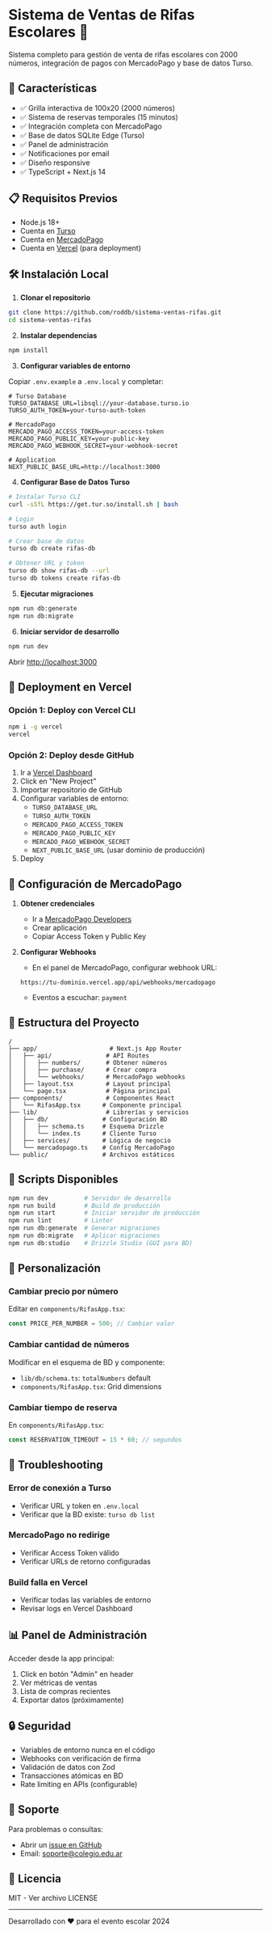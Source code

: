 # Sistema de Ventas de Rifas Escolares 🎫

Sistema completo para gestión de venta de rifas escolares con 2000 números, integración de pagos con MercadoPago y base de datos Turso.

## 🚀 Características

- ✅ Grilla interactiva de 100x20 (2000 números)
- ✅ Sistema de reservas temporales (15 minutos)
- ✅ Integración completa con MercadoPago
- ✅ Base de datos SQLite Edge (Turso)
- ✅ Panel de administración
- ✅ Notificaciones por email
- ✅ Diseño responsive
- ✅ TypeScript + Next.js 14

## 📋 Requisitos Previos

- Node.js 18+ 
- Cuenta en [Turso](https://turso.tech)
- Cuenta en [MercadoPago](https://www.mercadopago.com.ar/developers)
- Cuenta en [Vercel](https://vercel.com) (para deployment)

## 🛠️ Instalación Local

1. **Clonar el repositorio**
```bash
git clone https://github.com/roddb/sistema-ventas-rifas.git
cd sistema-ventas-rifas
```

2. **Instalar dependencias**
```bash
npm install
```

3. **Configurar variables de entorno**

Copiar `.env.example` a `.env.local` y completar:

```env
# Turso Database
TURSO_DATABASE_URL=libsql://your-database.turso.io
TURSO_AUTH_TOKEN=your-turso-auth-token

# MercadoPago
MERCADO_PAGO_ACCESS_TOKEN=your-access-token
MERCADO_PAGO_PUBLIC_KEY=your-public-key
MERCADO_PAGO_WEBHOOK_SECRET=your-webhook-secret

# Application
NEXT_PUBLIC_BASE_URL=http://localhost:3000
```

4. **Configurar Base de Datos Turso**

```bash
# Instalar Turso CLI
curl -sSfL https://get.tur.so/install.sh | bash

# Login
turso auth login

# Crear base de datos
turso db create rifas-db

# Obtener URL y token
turso db show rifas-db --url
turso db tokens create rifas-db
```

5. **Ejecutar migraciones**

```bash
npm run db:generate
npm run db:migrate
```

6. **Iniciar servidor de desarrollo**

```bash
npm run dev
```

Abrir [http://localhost:3000](http://localhost:3000)

## 🚀 Deployment en Vercel

### Opción 1: Deploy con Vercel CLI

```bash
npm i -g vercel
vercel
```

### Opción 2: Deploy desde GitHub

1. Ir a [Vercel Dashboard](https://vercel.com/dashboard)
2. Click en "New Project"
3. Importar repositorio de GitHub
4. Configurar variables de entorno:
   - `TURSO_DATABASE_URL`
   - `TURSO_AUTH_TOKEN`
   - `MERCADO_PAGO_ACCESS_TOKEN`
   - `MERCADO_PAGO_PUBLIC_KEY`
   - `MERCADO_PAGO_WEBHOOK_SECRET`
   - `NEXT_PUBLIC_BASE_URL` (usar dominio de producción)
5. Deploy

## 📝 Configuración de MercadoPago

1. **Obtener credenciales**
   - Ir a [MercadoPago Developers](https://www.mercadopago.com.ar/developers/panel)
   - Crear aplicación
   - Copiar Access Token y Public Key

2. **Configurar Webhooks**
   - En el panel de MercadoPago, configurar webhook URL:
   ```
   https://tu-dominio.vercel.app/api/webhooks/mercadopago
   ```
   - Eventos a escuchar: `payment`

## 📁 Estructura del Proyecto

```
/
├── app/                    # Next.js App Router
│   ├── api/               # API Routes
│   │   ├── numbers/       # Obtener números
│   │   ├── purchase/      # Crear compra
│   │   └── webhooks/      # MercadoPago webhooks
│   ├── layout.tsx         # Layout principal
│   └── page.tsx           # Página principal
├── components/            # Componentes React
│   └── RifasApp.tsx      # Componente principal
├── lib/                   # Librerías y servicios
│   ├── db/               # Configuración BD
│   │   ├── schema.ts     # Esquema Drizzle
│   │   └── index.ts      # Cliente Turso
│   ├── services/         # Lógica de negocio
│   └── mercadopago.ts    # Config MercadoPago
└── public/               # Archivos estáticos
```

## 🔧 Scripts Disponibles

```bash
npm run dev          # Servidor de desarrollo
npm run build        # Build de producción
npm run start        # Iniciar servidor de producción
npm run lint         # Linter
npm run db:generate  # Generar migraciones
npm run db:migrate   # Aplicar migraciones
npm run db:studio    # Drizzle Studio (GUI para BD)
```

## 🎨 Personalización

### Cambiar precio por número
Editar en `components/RifasApp.tsx`:
```typescript
const PRICE_PER_NUMBER = 500; // Cambiar valor
```

### Cambiar cantidad de números
Modificar en el esquema de BD y componente:
- `lib/db/schema.ts`: `totalNumbers` default
- `components/RifasApp.tsx`: Grid dimensions

### Cambiar tiempo de reserva
En `components/RifasApp.tsx`:
```typescript
const RESERVATION_TIMEOUT = 15 * 60; // segundos
```

## 🐛 Troubleshooting

### Error de conexión a Turso
- Verificar URL y token en `.env.local`
- Verificar que la BD existe: `turso db list`

### MercadoPago no redirige
- Verificar Access Token válido
- Verificar URLs de retorno configuradas

### Build falla en Vercel
- Verificar todas las variables de entorno
- Revisar logs en Vercel Dashboard

## 📊 Panel de Administración

Acceder desde la app principal:
1. Click en botón "Admin" en header
2. Ver métricas de ventas
3. Lista de compras recientes
4. Exportar datos (próximamente)

## 🔒 Seguridad

- Variables de entorno nunca en el código
- Webhooks con verificación de firma
- Validación de datos con Zod
- Transacciones atómicas en BD
- Rate limiting en APIs (configurable)

## 📧 Soporte

Para problemas o consultas:
- Abrir un [issue en GitHub](https://github.com/roddb/sistema-ventas-rifas/issues)
- Email: soporte@colegio.edu.ar

## 📄 Licencia

MIT - Ver archivo LICENSE

---

Desarrollado con ❤️ para el evento escolar 2024